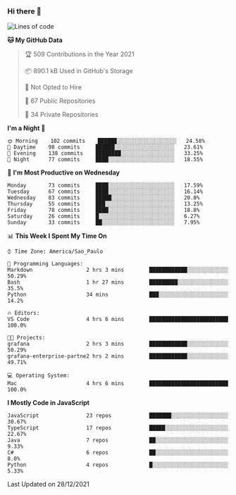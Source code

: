 ### Hi there 👋

<!--
**guicaulada/guicaulada** is a ✨ _special_ ✨ repository because its `README.md` (this file) appears on your GitHub profile.

Here are some ideas to get you started:

- 🔭 I’m currently working on ...
- 🌱 I’m currently learning ...
- 👯 I’m looking to collaborate on ...
- 🤔 I’m looking for help with ...
- 💬 Ask me about ...
- 📫 How to reach me: ...
- 😄 Pronouns: ...
- ⚡ Fun fact: ...
-->

<!--START_SECTION:waka-->
![Lines of code](https://img.shields.io/badge/From%20Hello%20World%20I%27ve%20Written-3%20Million%20lines%20of%20code-blue)

**🐱 My GitHub Data** 

> 🏆 509 Contributions in the Year 2021
 > 
> 📦 890.1 kB Used in GitHub's Storage 
 > 
> 🚫 Not Opted to Hire
 > 
> 📜 67 Public Repositories 
 > 
> 🔑 34 Private Repositories  
 > 
**I'm a Night 🦉** 

```text
🌞 Morning    102 commits    ██████░░░░░░░░░░░░░░░░░░░   24.58% 
🌆 Daytime    98 commits     ██████░░░░░░░░░░░░░░░░░░░   23.61% 
🌃 Evening    138 commits    ████████░░░░░░░░░░░░░░░░░   33.25% 
🌙 Night      77 commits     ████░░░░░░░░░░░░░░░░░░░░░   18.55%

```
📅 **I'm Most Productive on Wednesday** 

```text
Monday       73 commits     ████░░░░░░░░░░░░░░░░░░░░░   17.59% 
Tuesday      67 commits     ████░░░░░░░░░░░░░░░░░░░░░   16.14% 
Wednesday    83 commits     █████░░░░░░░░░░░░░░░░░░░░   20.0% 
Thursday     55 commits     ███░░░░░░░░░░░░░░░░░░░░░░   13.25% 
Friday       78 commits     ████░░░░░░░░░░░░░░░░░░░░░   18.8% 
Saturday     26 commits     █░░░░░░░░░░░░░░░░░░░░░░░░   6.27% 
Sunday       33 commits     ██░░░░░░░░░░░░░░░░░░░░░░░   7.95%

```


📊 **This Week I Spent My Time On** 

```text
⌚︎ Time Zone: America/Sao_Paulo

💬 Programming Languages: 
Markdown                 2 hrs 3 mins        ████████████░░░░░░░░░░░░░   50.29% 
Bash                     1 hr 27 mins        █████████░░░░░░░░░░░░░░░░   35.5% 
Python                   34 mins             ███░░░░░░░░░░░░░░░░░░░░░░   14.2%

🔥 Editors: 
VS Code                  4 hrs 6 mins        █████████████████████████   100.0%

🐱‍💻 Projects: 
grafana                  2 hrs 3 mins        ████████████░░░░░░░░░░░░░   50.29% 
grafana-enterprise-partne2 hrs 2 mins        ████████████░░░░░░░░░░░░░   49.71%

💻 Operating System: 
Mac                      4 hrs 6 mins        █████████████████████████   100.0%

```

**I Mostly Code in JavaScript** 

```text
JavaScript               23 repos            ███████░░░░░░░░░░░░░░░░░░   30.67% 
TypeScript               17 repos            █████░░░░░░░░░░░░░░░░░░░░   22.67% 
Java                     7 repos             ██░░░░░░░░░░░░░░░░░░░░░░░   9.33% 
C#                       6 repos             ██░░░░░░░░░░░░░░░░░░░░░░░   8.0% 
Python                   4 repos             █░░░░░░░░░░░░░░░░░░░░░░░░   5.33%

```



 Last Updated on 28/12/2021
<!--END_SECTION:waka-->
